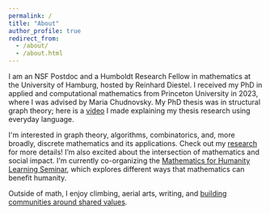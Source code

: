 ```yaml
---
permalink: /
title: "About"
author_profile: true
redirect_from:
  - /about/
  - /about.html
---
```

I am an NSF Postdoc and a Humboldt Research Fellow in mathematics at the University of Hamburg, hosted by Reinhard Diestel. I received my PhD in applied and computational mathematics from Princeton University in 2023, where I was advised by Maria Chudnovsky. My PhD thesis was in structural graph theory; here is a [video](https://mediacentral.princeton.edu/media/Explaining%20treewidth%20through%20the%20Traveling%20Salesman%20Problem%2C%20Tara%20Abrishami%2C%20GS%20%20(2278472)/1_54cmvif1/297780972) I made explaining my thesis research using everyday language. 

I'm interested in graph theory, algorithms, combinatorics, and, more broadly, discrete mathematics and its applications. Check out my [research](https://tabrish.github.io/research/) for more details! I’m also excited about the intersection of mathematics and social impact. I'm currently co-organizing the [Mathematics for Humanity Learning Seminar](https://www.minhyongkim.net/research/current-seminars/mathematics-for-humanity), which explores different ways that mathematics can benefit humanity. 

Outside of math, I enjoy climbing, aerial arts, writing, and [building communities around shared values](https://twod.princeton.edu/). 
